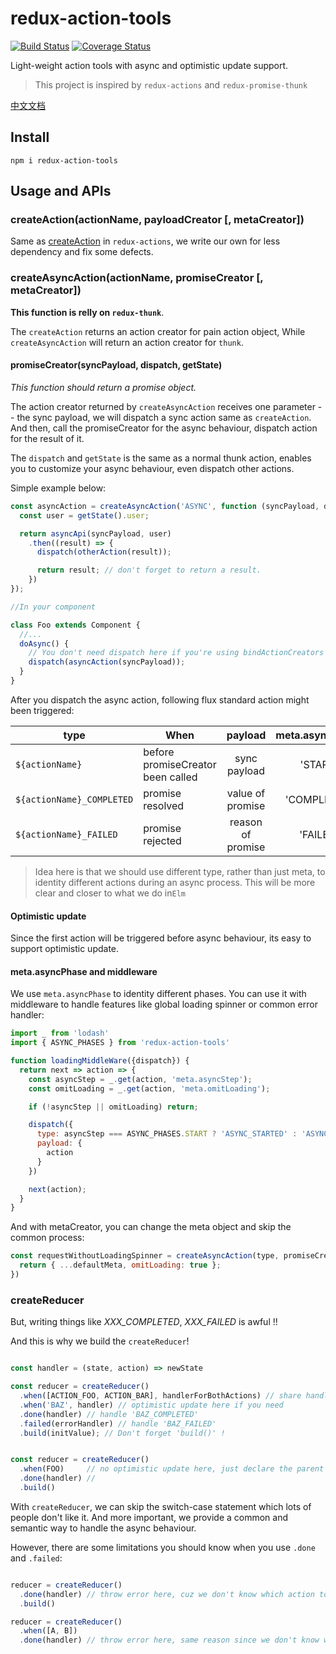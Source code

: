 # redux-action-tools

[![Build Status](https://travis-ci.org/kpaxqin/redux-action-tools.svg?branch=master)](https://travis-ci.org/kpaxqin/redux-action-tools)
[![Coverage Status](https://coveralls.io/repos/github/kpaxqin/redux-action-tools/badge.svg?branch=master)](https://coveralls.io/github/kpaxqin/redux-action-tools?branch=master)

Light-weight action tools with async and optimistic update support.

> This project is inspired by `redux-actions` and `redux-promise-thunk`

[中文文档](https://github.com/kpaxqin/redux-action-tools/blob/master/README_zh_CN.MD)

## Install
`npm i redux-action-tools`

## Usage and APIs

### createAction(actionName, payloadCreator [, metaCreator])

Same as [createAction](https://github.com/acdlite/redux-actions#createactiontype-payloadcreator--identity-metacreator) in `redux-actions`, we write our own for less dependency and fix some defects.

### createAsyncAction(actionName, promiseCreator [, metaCreator])

**This function is relly on `redux-thunk`**.

The `createAction` returns an action creator for pain action object, While `createAsyncAction` will return an action creator for `thunk`.

#### promiseCreator(syncPayload, dispatch, getState)

*This function should return a promise object.*

The action creator returned by `createAsyncAction` receives one parameter -- the sync payload, we will dispatch a sync action same as `createAction`. And then, call the promiseCreator for the async behaviour, dispatch action for the result of it.

The `dispatch` and `getState` is the same as a normal thunk action, enables you to customize your async behaviour, even dispatch other actions.

Simple example below:

```js
const asyncAction = createAsyncAction('ASYNC', function (syncPayload, dispatch, getState) {
  const user = getState().user;

  return asyncApi(syncPayload, user)
    .then((result) => {
      dispatch(otherAction(result));

      return result; // don't forget to return a result.
    })
});

//In your component

class Foo extends Component {
  //...
  doAsync() {
    // You don't need dispatch here if you're using bindActionCreators
    dispatch(asyncAction(syncPayload));
  }
}
```

After you dispatch the async action, following flux standard action might been triggered:

|     type           | When         |  payload  | meta.asyncPhase    |
| --------           |  -----      | :----:    | :----:  |
| `${actionName}` | before promiseCreator been called | sync payload | 'START' |
| `${actionName}_COMPLETED` | promise resolved | value of promise | 'COMPLETED' |
| `${actionName}_FAILED` | promise rejected | reason of promise | 'FAILED' |


> Idea here is that we should use different type, rather than just meta, to identity different actions during an async process. This will be more clear and closer to what we do in`Elm`

#### Optimistic update

Since the first action will be triggered before async behaviour, its easy to support optimistic update.

#### meta.asyncPhase and middleware

We use `meta.asyncPhase` to identity different phases.
You can use it with middleware to handle features like global loading spinner or common error handler:

```js
import _ from 'lodash'
import { ASYNC_PHASES } from 'redux-action-tools'

function loadingMiddleWare({dispatch}) {
  return next => action => {
    const asyncStep = _.get(action, 'meta.asyncStep');
    const omitLoading = _.get(action, 'meta.omitLoading');

    if (!asyncStep || omitLoading) return;

    dispatch({
      type: asyncStep === ASYNC_PHASES.START ? 'ASYNC_STARTED' : 'ASYNC_ENDED',
      payload: {
        action
      }
    })

    next(action);
  }
}

```

And with metaCreator, you can change the meta object and skip the common process:

```js
const requestWithoutLoadingSpinner = createAsyncAction(type, promiseCreator, (payload, defaultMeta) => {
  return { ...defaultMeta, omitLoading: true };
})
```


### createReducer

But, writing things like *XXX_COMPLETED*, *XXX_FAILED* is awful !!

And this is why we build the `createReducer`!

 ```js

 const handler = (state, action) => newState

 const reducer = createReducer()
   .when([ACTION_FOO, ACTION_BAR], handlerForBothActions) // share handler for multi actions
   .when('BAZ', handler) // optimistic update here if you need
   .done(handler) // handle 'BAZ_COMPLETED'
   .failed(errorHandler) // handle 'BAZ_FAILED'
   .build(initValue); // Don't forget 'build()' !


 const reducer = createReducer()
   .when(FOO)     // no optimistic update here, just declare the parent action for .done & .failed
   .done(handler) //
   .build()
 ```

With `createReducer`, we can skip the switch-case statement which lots of people don't like it.
And more important, we provide a common and semantic way to handle the async behaviour.

However, there are some limitations you should know when you use `.done` and `.failed`:

 ```js

 reducer = createReducer()
   .done(handler) // throw error here, cuz we don't know which action to handle
   .build()

 reducer = createReducer()
   .when([A, B])
   .done(handler) // throw error here, same reason since we don't know which one you mean

 ```


